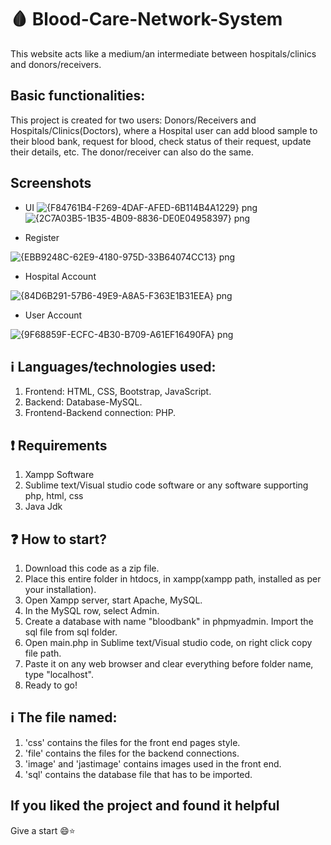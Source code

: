 # :drop_of_blood: Blood-Care-Network-System 
This website acts like a medium/an intermediate between hospitals/clinics and donors/receivers.

## Basic functionalities:
This project is created for two users: Donors/Receivers and Hospitals/Clinics(Doctors), where a Hospital user can add blood sample to their blood bank, request for blood, check status of their request, update their details, etc. The donor/receiver can also do the same.

## Screenshots
- UI
![{F84761B4-F269-4DAF-AFED-6B114B4A1229} png](https://user-images.githubusercontent.com/84188309/184503569-28049045-6483-4638-8f2a-f733ca37cd70.jpg)
![{2C7A03B5-1B35-4B09-8836-DE0E04958397} png](https://user-images.githubusercontent.com/84188309/184503584-d927d5bd-82d4-4192-bd33-ccfc65e5d26f.jpg)

- Register 

![{EBB9248C-62E9-4180-975D-33B64074CC13} png](https://user-images.githubusercontent.com/84188309/184503548-c10b975d-73c1-4f5f-bfff-273271d87048.jpg)

- Hospital Account 

![{84D6B291-57B6-49E9-A8A5-F363E1B31EEA} png](https://user-images.githubusercontent.com/84188309/184503459-4ba39e43-b0f4-4a0e-a70d-ea08761e65bd.jpg)

- User Account

![{9F68859F-ECFC-4B30-B709-A61EF16490FA} png](https://user-images.githubusercontent.com/84188309/184503515-62925ca4-c5a8-4333-b448-8eb368eaee91.jpg)

## :information_source: Languages/technologies used:
1. Frontend: HTML, CSS, Bootstrap, JavaScript.
2. Backend: Database-MySQL.
3. Frontend-Backend connection: PHP.

## :exclamation: Requirements
1. Xampp Software
2. Sublime text/Visual studio code software or any software supporting php, html, css
3. Java Jdk

## :question: How to start?
1. Download this code as a zip file.
2. Place this entire folder in htdocs, in xampp(xampp path, installed as per your installation). 
3. Open Xampp server, start Apache, MySQL.
4. In the MySQL row, select Admin.
5. Create a database with name "bloodbank" in phpmyadmin. Import the sql file from sql folder.
6. Open main.php in Sublime text/Visual studio code, on right click copy file path.
7. Paste it on any web browser and clear everything before folder name, type "localhost".
8. Ready to go!
 
## :information_source: The file named:
1. 'css' contains the files for the front end pages style.
2. 'file' contains the files for the backend connections.
3. 'image' and 'jastimage' contains images used in the front end.
4. 'sql' contains the database file that has to be imported.



## If you liked the project and found it helpful
Give a start 😄:star:

